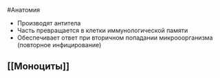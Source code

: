 #Анатомия 
- Производят антитела 
- Часть превращается в клетки иммунологической памяти
- Обеспечивает ответ при вторичном попадании микрооорганизма (повторное инфицирование)
## [[Моноциты]]